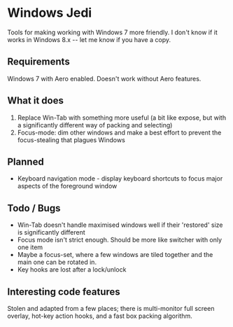 Windows Jedi
============

Tools for making working with Windows 7 more friendly.
I don't know if it works in Windows 8.x -- let me know if you have a copy.

Requirements
------------
Windows 7 with Aero enabled. Doesn't work without Aero features.

What it does
------------
 1) Replace Win-Tab with something more useful (a bit like expose, but with a significantly different way of packing and selecting)
 2) Focus-mode: dim other windows and make a best effort to prevent the focus-stealing that plagues Windows
 
Planned
-------
 * Keyboard navigation mode - display keyboard shortcuts to focus major aspects of the foreground window

Todo / Bugs
-----------
 * Win-Tab doesn't handle maximised windows well if their 'restored' size is significantly different
 * Focus mode isn't strict enough. Should be more like switcher with only one item
 * Maybe a focus-set, where a few windows are tiled together and the main one can be rotated in.
 * Key hooks are lost after a lock/unlock

Interesting code features
-------------------------
Stolen and adapted from a few places; there is multi-monitor full screen overlay, hot-key action hooks, and a fast box packing algorithm.